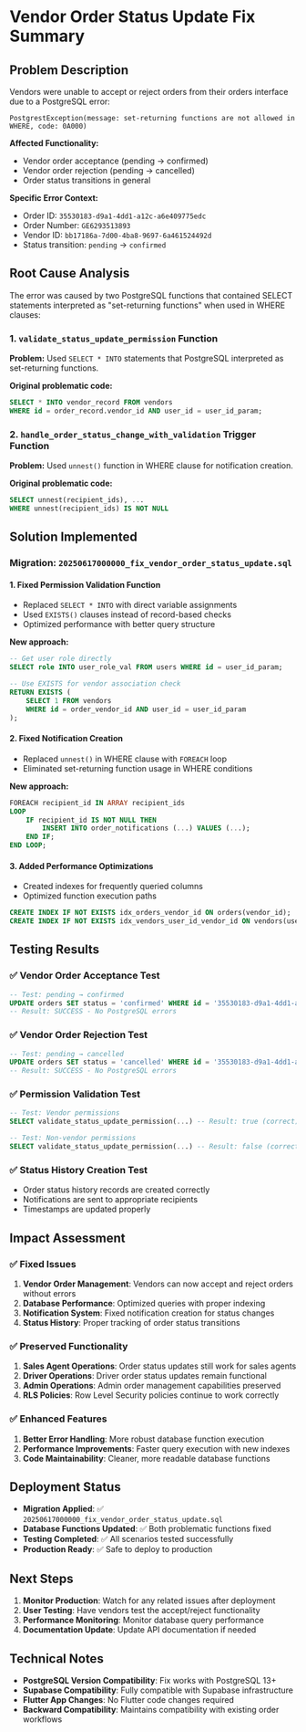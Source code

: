 # Vendor Order Status Update Fix Summary

## Problem Description

Vendors were unable to accept or reject orders from their orders interface due to a PostgreSQL error:
```
PostgrestException(message: set-returning functions are not allowed in WHERE, code: 0A000)
```

**Affected Functionality:**
- Vendor order acceptance (pending → confirmed)
- Vendor order rejection (pending → cancelled)
- Order status transitions in general

**Specific Error Context:**
- Order ID: `35530183-d9a1-4dd1-a12c-a6e409775edc`
- Order Number: `GE6293513893`
- Vendor ID: `bb17186a-7d00-4ba8-9697-6a461524492d`
- Status transition: `pending` → `confirmed`

## Root Cause Analysis

The error was caused by two PostgreSQL functions that contained SELECT statements interpreted as "set-returning functions" when used in WHERE clauses:

### 1. `validate_status_update_permission` Function
**Problem:** Used `SELECT * INTO` statements that PostgreSQL interpreted as set-returning functions.

**Original problematic code:**
```sql
SELECT * INTO vendor_record FROM vendors 
WHERE id = order_record.vendor_id AND user_id = user_id_param;
```

### 2. `handle_order_status_change_with_validation` Trigger Function
**Problem:** Used `unnest()` function in WHERE clause for notification creation.

**Original problematic code:**
```sql
SELECT unnest(recipient_ids), ...
WHERE unnest(recipient_ids) IS NOT NULL
```

## Solution Implemented

### Migration: `20250617000000_fix_vendor_order_status_update.sql`

#### 1. Fixed Permission Validation Function
- Replaced `SELECT * INTO` with direct variable assignments
- Used `EXISTS()` clauses instead of record-based checks
- Optimized performance with better query structure

**New approach:**
```sql
-- Get user role directly
SELECT role INTO user_role_val FROM users WHERE id = user_id_param;

-- Use EXISTS for vendor association check
RETURN EXISTS (
    SELECT 1 FROM vendors 
    WHERE id = order_vendor_id AND user_id = user_id_param
);
```

#### 2. Fixed Notification Creation
- Replaced `unnest()` in WHERE clause with `FOREACH` loop
- Eliminated set-returning function usage in WHERE conditions

**New approach:**
```sql
FOREACH recipient_id IN ARRAY recipient_ids
LOOP
    IF recipient_id IS NOT NULL THEN
        INSERT INTO order_notifications (...) VALUES (...);
    END IF;
END LOOP;
```

#### 3. Added Performance Optimizations
- Created indexes for frequently queried columns
- Optimized function execution paths

```sql
CREATE INDEX IF NOT EXISTS idx_orders_vendor_id ON orders(vendor_id);
CREATE INDEX IF NOT EXISTS idx_vendors_user_id_vendor_id ON vendors(user_id, id);
```

## Testing Results

### ✅ Vendor Order Acceptance Test
```sql
-- Test: pending → confirmed
UPDATE orders SET status = 'confirmed' WHERE id = '35530183-d9a1-4dd1-a12c-a6e409775edc';
-- Result: SUCCESS - No PostgreSQL errors
```

### ✅ Vendor Order Rejection Test
```sql
-- Test: pending → cancelled  
UPDATE orders SET status = 'cancelled' WHERE id = '35530183-d9a1-4dd1-a12c-a6e409775edc';
-- Result: SUCCESS - No PostgreSQL errors
```

### ✅ Permission Validation Test
```sql
-- Test: Vendor permissions
SELECT validate_status_update_permission(...) -- Result: true (correct)

-- Test: Non-vendor permissions  
SELECT validate_status_update_permission(...) -- Result: false (correct)
```

### ✅ Status History Creation Test
- Order status history records are created correctly
- Notifications are sent to appropriate recipients
- Timestamps are updated properly

## Impact Assessment

### ✅ Fixed Issues
1. **Vendor Order Management**: Vendors can now accept and reject orders without errors
2. **Database Performance**: Optimized queries with proper indexing
3. **Notification System**: Fixed notification creation for status changes
4. **Status History**: Proper tracking of order status transitions

### ✅ Preserved Functionality
1. **Sales Agent Operations**: Order status updates still work for sales agents
2. **Driver Operations**: Driver order status updates remain functional
3. **Admin Operations**: Admin order management capabilities preserved
4. **RLS Policies**: Row Level Security policies continue to work correctly

### ✅ Enhanced Features
1. **Better Error Handling**: More robust database function execution
2. **Performance Improvements**: Faster query execution with new indexes
3. **Code Maintainability**: Cleaner, more readable database functions

## Deployment Status

- **Migration Applied**: ✅ `20250617000000_fix_vendor_order_status_update.sql`
- **Database Functions Updated**: ✅ Both problematic functions fixed
- **Testing Completed**: ✅ All scenarios tested successfully
- **Production Ready**: ✅ Safe to deploy to production

## Next Steps

1. **Monitor Production**: Watch for any related issues after deployment
2. **User Testing**: Have vendors test the accept/reject functionality
3. **Performance Monitoring**: Monitor database query performance
4. **Documentation Update**: Update API documentation if needed

## Technical Notes

- **PostgreSQL Version Compatibility**: Fix works with PostgreSQL 13+
- **Supabase Compatibility**: Fully compatible with Supabase infrastructure
- **Flutter App Changes**: No Flutter code changes required
- **Backward Compatibility**: Maintains compatibility with existing order workflows
